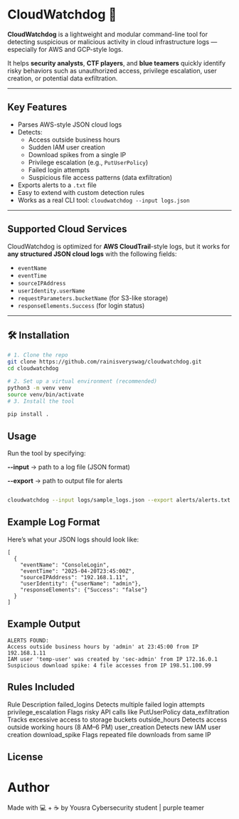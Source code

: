 # CloudWatchdog 🐾

**CloudWatchdog** is a lightweight and modular command-line tool for detecting suspicious or malicious activity in cloud infrastructure logs — especially for AWS and GCP-style logs.

It helps **security analysts**, **CTF players**, and **blue teamers** quickly identify risky behaviors such as unauthorized access, privilege escalation, user creation, or potential data exfiltration.

---

## Key Features

- Parses AWS-style JSON cloud logs
- Detects:
  - Access outside business hours
  - Sudden IAM user creation
  - Download spikes from a single IP
  - Privilege escalation (e.g., `PutUserPolicy`)
  - Failed login attempts
  - Suspicious file access patterns (data exfiltration)
- Exports alerts to a `.txt` file
- Easy to extend with custom detection rules
- Works as a real CLI tool: `cloudwatchdog --input logs.json`

---

## Supported Cloud Services

CloudWatchdog is optimized for **AWS CloudTrail**-style logs, but it works for **any structured JSON cloud logs** with the following fields:

- `eventName`
- `eventTime`
- `sourceIPAddress`
- `userIdentity.userName`
- `requestParameters.bucketName` (for S3-like storage)
- `responseElements.Success` (for login status)

---

## 🛠 Installation

```bash
# 1. Clone the repo
git clone https://github.com/rainisveryswag/cloudwatchdog.git
cd cloudwatchdog

# 2. Set up a virtual environment (recommended)
python3 -m venv venv
source venv/bin/activate
# 3. Install the tool

pip install .
```

##  Usage
Run the tool by specifying:

**--input** → path to a log file (JSON format)

**--export** → path to output file for alerts
```bash

cloudwatchdog --input logs/sample_logs.json --export alerts/alerts.txt
```
## Example Log Format
Here’s what your JSON logs should look like:
```
[
  {
    "eventName": "ConsoleLogin",
    "eventTime": "2025-04-20T23:45:00Z",
    "sourceIPAddress": "192.168.1.11",
    "userIdentity": {"userName": "admin"},
    "responseElements": {"Success": "false"}
  }
]
```
## Example Output
```
ALERTS FOUND:
Access outside business hours by 'admin' at 23:45:00 from IP 192.168.1.11
IAM user 'temp-user' was created by 'sec-admin' from IP 172.16.0.1
Suspicious download spike: 4 file accesses from IP 198.51.100.99
```
## Rules Included
Rule	Description
failed_logins	Detects multiple failed login attempts
privilege_escalation	Flags risky API calls like PutUserPolicy
data_exfiltration	Tracks excessive access to storage buckets
outside_hours	Detects access outside working hours (8 AM–6 PM)
user_creation	Detects new IAM user creation
download_spike	Flags repeated file downloads from same IP

## License

# Author
Made with 💻 + ☕ by Yousra
Cybersecurity student | purple teamer 


